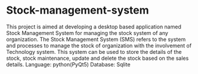 # Stock-management-system
This project is aimed at developing a desktop based application named Stock Management System for managing the stock system of any organization.
The Stock Management System (SMS) refers to the system and processes to manage the stock of organization with the involvement of Technology system.
This system can be used to store the details of the stock, stock maintenance, update and delete the stock based on the sales details.
Language: python(PyQt5)
Database: Sqlite
